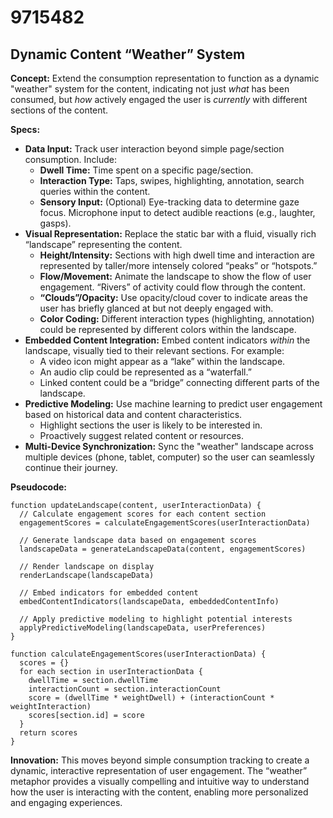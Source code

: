 # 9715482

## Dynamic Content “Weather” System

**Concept:** Extend the consumption representation to function as a dynamic "weather" system for the content, indicating not just *what* has been consumed, but *how* actively engaged the user is *currently* with different sections of the content.

**Specs:**

*   **Data Input:** Track user interaction beyond simple page/section consumption. Include:
    *   **Dwell Time:** Time spent on a specific page/section.
    *   **Interaction Type:** Taps, swipes, highlighting, annotation, search queries within the content.
    *   **Sensory Input:** (Optional) Eye-tracking data to determine gaze focus. Microphone input to detect audible reactions (e.g., laughter, gasps).
*   **Visual Representation:** Replace the static bar with a fluid, visually rich “landscape” representing the content.
    *   **Height/Intensity:** Sections with high dwell time and interaction are represented by taller/more intensely colored “peaks” or “hotspots.”
    *   **Flow/Movement:** Animate the landscape to show the flow of user engagement. “Rivers” of activity could flow through the content.
    *   **“Clouds”/Opacity:** Use opacity/cloud cover to indicate areas the user has briefly glanced at but not deeply engaged with.
    *   **Color Coding:** Different interaction types (highlighting, annotation) could be represented by different colors within the landscape.
*   **Embedded Content Integration:**  Embed content indicators *within* the landscape, visually tied to their relevant sections. For example:
    *   A video icon might appear as a “lake” within the landscape.
    *   An audio clip could be represented as a “waterfall.”
    *   Linked content could be a “bridge” connecting different parts of the landscape.
*   **Predictive Modeling:** Use machine learning to predict user engagement based on historical data and content characteristics.
    *   Highlight sections the user is likely to be interested in.
    *   Proactively suggest related content or resources.
*   **Multi-Device Synchronization:** Sync the "weather" landscape across multiple devices (phone, tablet, computer) so the user can seamlessly continue their journey.

**Pseudocode:**

```
function updateLandscape(content, userInteractionData) {
  // Calculate engagement scores for each content section
  engagementScores = calculateEngagementScores(userInteractionData)

  // Generate landscape data based on engagement scores
  landscapeData = generateLandscapeData(content, engagementScores)

  // Render landscape on display
  renderLandscape(landscapeData)

  // Embed indicators for embedded content
  embedContentIndicators(landscapeData, embeddedContentInfo)

  // Apply predictive modeling to highlight potential interests
  applyPredictiveModeling(landscapeData, userPreferences)
}

function calculateEngagementScores(userInteractionData) {
  scores = {}
  for each section in userInteractionData {
    dwellTime = section.dwellTime
    interactionCount = section.interactionCount
    score = (dwellTime * weightDwell) + (interactionCount * weightInteraction)
    scores[section.id] = score
  }
  return scores
}
```

**Innovation:** This moves beyond simple consumption tracking to create a dynamic, interactive representation of user engagement. The “weather” metaphor provides a visually compelling and intuitive way to understand how the user is interacting with the content, enabling more personalized and engaging experiences.